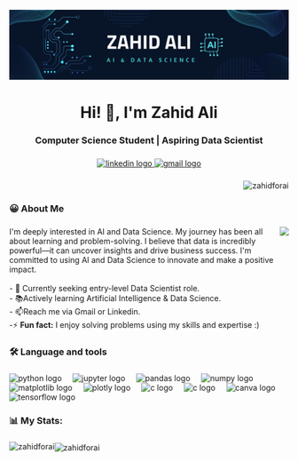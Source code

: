 ![Banner](https://github.com/ZahidforAI/ZahidforAI/blob/main/Banner.png)

###

<h1 align="center">Hi! 👋, I'm Zahid Ali</h1>

###

<h3 align="center">Computer Science Student | Aspiring Data Scientist </h3>

###

<div align="center">
  <a href="https://www.linkedin.com/in/zahidaliai/" target="_blank">
    <img src="https://img.shields.io/static/v1?message=LinkedIn&logo=linkedin&label=&color=0077B5&logoColor=white&labelColor=&style=for-the-badge" height="25" alt="linkedin logo"  />
  </a>
  
  <a href="https://mail.google.com/mail/?view=cm&source=mailto&to=zahidali852004@gmail.com" target="_blank">
    <img src="https://img.shields.io/static/v1?message=Gmail&logo=gmail&label=&color=D14836&logoColor=white&labelColor=&style=for-the-badge" height="25" alt="gmail logo"  />
  </a>
</div>

###
<p align="right"> <img src="https://komarev.com/ghpvc/?username=zahidforai&label=Profile%20views&color=blueviolet&style=flat" alt="zahidforai" /> </p>



###

<h3 align="left">😀  About Me</h3>

###

<img align="right" height="200" src="https://images.squarespace-cdn.com/content/v1/5769fc401b631bab1addb2ab/1541580611624-TE64QGKRJG8SWAIUS7NS/ke17ZwdGBToddI8pDm48kPoswlzjSVMM-SxOp7CV59BZw-zPPgdn4jUwVcJE1ZvWQUxwkmyExglNqGp0IvTJZamWLI2zvYWH8K3-s_4yszcp2ryTI0HqTOaaUohrI8PI6FXy8c9PWtBlqAVlUS5izpdcIXDZqDYvprRqZ29Pw0o/coding-freak.gif"  />

###

<p align="left">I'm deeply interested in AI and Data Science. My journey has been all about learning and problem-solving. I believe that data is incredibly powerful—it can uncover insights and drive business success. I'm committed to using AI and Data Science to innovate and make a positive impact.<br><br>- 🔭 Currently seeking entry-level Data Scientist role.<br>- 📚Actively learning Artificial Intelligence & Data Science.<br>- 📫Reach me via Gmail or Linkedin.<br>-⚡ <b>Fun fact:</b> I enjoy solving problems using my skills and expertise :) </p>

###

<h3 align="left">🛠 Language and tools</h3>

###

<div align="left">
  <img src="https://cdn.jsdelivr.net/gh/devicons/devicon/icons/python/python-original.svg" height="40" alt="python logo"  />
  <img width="12" />
  <img src="https://cdn.jsdelivr.net/gh/devicons/devicon/icons/jupyter/jupyter-original.svg" height="40" alt="jupyter logo"  />
  <img width="12" />
  <img src="https://cdn.jsdelivr.net/gh/devicons/devicon/icons/pandas/pandas-original.svg" height="40" alt="pandas logo"  />
  <img width="12" />
  <img src="https://cdn.jsdelivr.net/gh/devicons/devicon/icons/numpy/numpy-original.svg" height="40" alt="numpy logo"  />
  <img width="12" />

  
  <img src="https://cdn.jsdelivr.net/gh/devicons/devicon@latest/icons/matplotlib/matplotlib-original.svg" height="40" alt="matplotlib logo" />
  <img width="12" />
  
  <img src="https://cdn.jsdelivr.net/gh/devicons/devicon@latest/icons/plotly/plotly-original-wordmark.svg" height="40" alt="plotly logo"/>
  <img width="12" />

  
  <img src="https://cdn.jsdelivr.net/gh/devicons/devicon@latest/icons/c/c-original.svg" height="40" alt="c logo"/>
  <img width="12" />

  
  <img src="https://cdn.jsdelivr.net/gh/devicons/devicon@latest/icons/java/java-original-wordmark.svg" height="40" alt="c logo"/>
  <img width="12" />
          
  
            
          
  
  
  
  <img src="https://cdn.simpleicons.org/canva/00C4CC" height="40" alt="canva logo"  />
  <img width="12" />
  <img src="https://cdn.simpleicons.org/tensorflow/FF6F00" height="40" alt="tensorflow logo"  />
  <img width="12" />
  
</div>

###

<h3 align="left">📊 My Stats:</h3>

###

<p><img align="left" src="https://github-readme-stats.vercel.app/api/top-langs?username=zahidforai&show_icons=true&locale=en&layout=compact" alt="zahidforai" /></p>


<p><img align="center" src="https://github-readme-streak-stats.herokuapp.com/?user=zahidforai&" alt="zahidforai" /></p>


###

